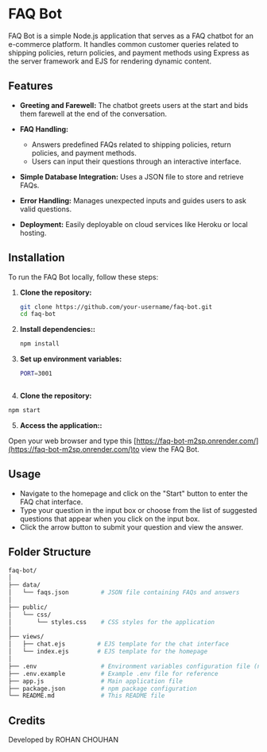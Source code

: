 # FAQ Bot

FAQ Bot is a simple Node.js application that serves as a FAQ chatbot for an e-commerce platform. It handles common customer queries related to shipping policies, return policies, and payment methods using Express as the server framework and EJS for rendering dynamic content.

## Features

- **Greeting and Farewell:** The chatbot greets users at the start and bids them farewell at the end of the conversation.
  
- **FAQ Handling:**
  - Answers predefined FAQs related to shipping policies, return policies, and payment methods.
  - Users can input their questions through an interactive interface.

- **Simple Database Integration:** Uses a JSON file to store and retrieve FAQs.

- **Error Handling:** Manages unexpected inputs and guides users to ask valid questions.

- **Deployment:** Easily deployable on cloud services like Heroku or local hosting.

## Installation

To run the FAQ Bot locally, follow these steps:

1. **Clone the repository:**

   ```bash
   git clone https://github.com/your-username/faq-bot.git
   cd faq-bot

2. **Install dependencies::**

   ```bash
   npm install


3. **Set up environment variables:**

   ```bash
   PORT=3001



 4. **Clone the repository:**

   ```bash
   npm start
```

 5. **Access the application::**

Open your web browser and type this [https://faq-bot-m2sp.onrender.com/](https://faq-bot-m2sp.onrender.com/)to view the FAQ Bot.
 

## Usage
* Navigate to the homepage and click on the "Start" button to enter the FAQ chat interface.
* Type your question in the input box or choose from the list of suggested questions that 
  appear when you click on the input box.
* Click the arrow button to submit your question and view the answer.

## Folder Structure

```bash
faq-bot/
│
├── data/
│   └── faqs.json         # JSON file containing FAQs and answers
│
├── public/
│   └── css/
│       └── styles.css    # CSS styles for the application
│
├── views/
│   ├── chat.ejs         # EJS template for the chat interface
│   └── index.ejs        # EJS template for the homepage
│
├── .env                  # Environment variables configuration file (not included in the repository)
├── .env.example          # Example .env file for reference
├── app.js                # Main application file
├── package.json          # npm package configuration
└── README.md             # This README file

```
## Credits

Developed by ROHAN CHOUHAN


